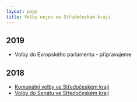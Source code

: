 ```yaml
---
layout: page
title: Volby nejen ve Středočeském kraji
---
```


## 2019

* Volby do Evropského parlamentu - připravujeme

## 2018

* [Komunální volby ve Středočeském kraji](https://stredocesky.pirati.cz/volby/2018/komunalni/)
* [Volby do Senátu ve Středočeském kraji](https://stredocesky.pirati.cz/volby/2018/senat/)
